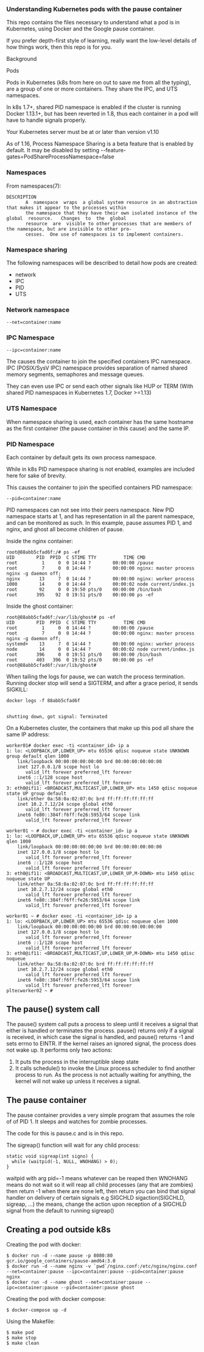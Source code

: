 ### Understanding Kubernetes pods with the pause container

This repo contains the files necessary to understand what a pod is
in Kubernetes, using Docker and the Google pause container.

If you prefer depth-first style of learning, really want the low-level
details of how things work, then this repo is for you.

Background

Pods

Pods in Kubernetes (k8s from here on out to save me from all the typing), are
a group of one or more containers.  They share the IPC, and UTS namespaces.

In k8s 1.7+, shared PID namespace is enabled if the cluster is running
Docker 1.13.1+, but has been reverted in 1.8, thus each container in a pod
will have to handle signals properly.

Your Kubernetes server must be at or later than version v1.10

As of 1.16, Process Namespace Sharing is a beta feature that is enabled by
default. It may be disabled by setting --feature-gates=PodShareProcessNamespace=false

### Namespaces

From namespaces(7):

```
DESCRIPTION
       A  namespace  wraps  a global system resource in an abstraction that makes it appear to the processes within
       the namespace that they have their own isolated instance of the global  resource.   Changes  to  the  global
       resource  are  visible to other processes that are members of the namespace, but are invisible to other pro-
       cesses.  One use of namespaces is to implement containers.
```

### Namespace sharing

The following namespaces will be described to detail how pods are created:

* network
* IPC
* PID
* UTS

### Network namespace

```
--net=container:name
```

### IPC Namespace

```
--ipc=container:name
```

The causes the container to join the specified containers IPC namespace.
IPC (POSIX/SysV IPC) namespace provides separation of named shared
memory segments, semaphores and message queues.

They can even use IPC or send each other signals like HUP or TERM
(With shared PID namespaces in Kubernetes 1.7, Docker >=1.13)

### UTS Namespace

When namespace sharing is used, each container has the same hostname as the
first container (the pause container in this cause) and the same IP.

### PID Namespace

Each container by default gets its own process namespace.

While in k8s PID namespace sharing is not enabled, examples are included here
for sake of brevity.

This causes the container to join the specified containers PID namespace:

```
--pid=container:name
```

PID namespaces can not see into their peers namespace.  New PID namespace
starts at 1, and has representation in all the parent namespace, and can
be monitored as such.  In this example, pause assumes PID 1, and nginx,
and ghost all become children of pause.

Inside the nginx container:

```
root@88abb5cfad6f:/# ps -ef
UID        PID  PPID  C STIME TTY          TIME CMD
root         1     0  0 14:44 ?        00:00:00 /pause
root         7     0  0 14:44 ?        00:00:00 nginx: master process nginx -g daemon off;
nginx       13     7  0 14:44 ?        00:00:00 nginx: worker process
1000        14     0  0 14:44 ?        00:00:02 node current/index.js
root        92     0  0 19:50 pts/0    00:00:00 /bin/bash
root       395    92  0 19:51 pts/0    00:00:00 ps -ef
```

Inside the ghost container:

```
root@88abb5cfad6f:/var/lib/ghost# ps -ef
UID        PID  PPID  C STIME TTY          TIME CMD
root         1     0  0 14:44 ?        00:00:00 /pause
root         7     0  0 14:44 ?        00:00:00 nginx: master process nginx -g daemon off;
systemd+    13     7  0 14:44 ?        00:00:00 nginx: worker process
node        14     0  0 14:44 ?        00:00:02 node current/index.js
root       396     0  0 19:51 pts/0    00:00:00 /bin/bash
root       403   396  0 19:52 pts/0    00:00:00 ps -ef
root@88abb5cfad6f:/var/lib/ghost#
```

When tailing the logs for pause, we can watch the process termination.
Running docker stop will send a SIGTERM, and after a grace period, it
sends SIGKILL:

```
docker logs -f 88abb5cfad6f


shutting down, got signal: Terminated
```

On a Kubernetes cluster, the containers that make up this pod all share the same IP address:

```
worker01# docker exec -ti <container_id> ip a
1: lo: <LOOPBACK,UP,LOWER_UP> mtu 65536 qdisc noqueue state UNKNOWN group default qlen 1000
    link/loopback 00:00:00:00:00:00 brd 00:00:00:00:00:00
    inet 127.0.0.1/8 scope host lo
       valid_lft forever preferred_lft forever
    inet6 ::1/128 scope host
       valid_lft forever preferred_lft forever
3: eth0@if11: <BROADCAST,MULTICAST,UP,LOWER_UP> mtu 1450 qdisc noqueue state UP group default
    link/ether 0a:58:0a:02:07:0c brd ff:ff:ff:ff:ff:ff
    inet 10.2.7.12/24 scope global eth0
       valid_lft forever preferred_lft forever
    inet6 fe80::384f:f6ff:fe26:5953/64 scope link
       valid_lft forever preferred_lft forever

worker01 ~ # docker exec -ti <container_id> ip a
1: lo: <LOOPBACK,UP,LOWER_UP> mtu 65536 qdisc noqueue state UNKNOWN qlen 1000
    link/loopback 00:00:00:00:00:00 brd 00:00:00:00:00:00
    inet 127.0.0.1/8 scope host lo
       valid_lft forever preferred_lft forever
    inet6 ::1/128 scope host
       valid_lft forever preferred_lft forever
3: eth0@if11: <BROADCAST,MULTICAST,UP,LOWER_UP,M-DOWN> mtu 1450 qdisc noqueue state UP
    link/ether 0a:58:0a:02:07:0c brd ff:ff:ff:ff:ff:ff
    inet 10.2.7.12/24 scope global eth0
       valid_lft forever preferred_lft forever
    inet6 fe80::384f:f6ff:fe26:5953/64 scope link
       valid_lft forever preferred_lft forever

worker01 ~ # docker exec -ti <container_id> ip a
1: lo: <LOOPBACK,UP,LOWER_UP> mtu 65536 qdisc noqueue qlen 1000
    link/loopback 00:00:00:00:00:00 brd 00:00:00:00:00:00
    inet 127.0.0.1/8 scope host lo
       valid_lft forever preferred_lft forever
    inet6 ::1/128 scope host
       valid_lft forever preferred_lft forever
3: eth0@if11: <BROADCAST,MULTICAST,UP,LOWER_UP,M-DOWN> mtu 1450 qdisc noqueue
    link/ether 0a:58:0a:02:07:0c brd ff:ff:ff:ff:ff:ff
    inet 10.2.7.12/24 scope global eth0
       valid_lft forever preferred_lft forever
    inet6 fe80::384f:f6ff:fe26:5953/64 scope link
       valid_lft forever preferred_lft forever
pltecworker02 ~ #
```

## The pause() system call

The pause() system call puts a process to sleep until it receives a signal
that either is handled or terminates the process.  pause() returns only
if a signal is received, in which case the signal is handled, and pause()
returns -1 and sets errno to EINTR.  If the kernel raises an ignored
signal, the process does not wake up.  It performs only two actions:

1. It puts the process in the interruptible sleep state
2. It calls schedule() to invoke the Linux process scheduler to find
   another process to run.  As the process is not actually waiting for anything,
   the kernel will not wake up unless it receives a signal.

## The pause container

The pause container provides a very simple program that assumes the role of
of PID 1.  It sleeps and watches for zombie processes.

The code for this is pause.c and is in this repo.

The sigreap() function will wait for any child process:

```
static void sigreap(int signo) {
  while (waitpid(-1, NULL, WNOHANG) > 0);
}
```

waitpid with arg pid=-1 means whatever can be reaped then WNOHANG means do not wait
so it will reap all child processes (any that are zombies) then return -1 when there
are none left, then return you can bind that signal handler on delivery of certain signals
e.g SIGCHLD sigaction(SIGCHLD, sigreap, ...)
the means, change the action upon reception of a SIGCHLD signal from the default to running sigreap()

## Creating a pod outside k8s

Creating the pod with docker:

```
$ docker run -d --name pause -p 8080:80 gcr.io/google_containers/pause-amd64:3.0
$ docker run -d --name nginx -v `pwd`/nginx.conf:/etc/nginx/nginx.conf --net=container:pause --ipc=container:pause --pid=container:pause nginx
$ docker run -d --name ghost --net=container:pause --ipc=container:pause --pid=container:pause ghost
```

Creating the pod with docker compose:

```
$ docker-compose up -d
```

Using the Makefile:

```
$ make pod
$ make stop
$ make clean
```

